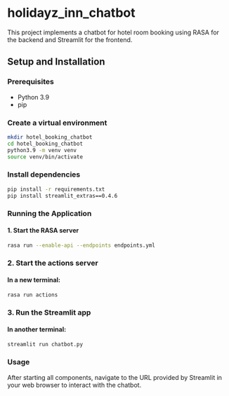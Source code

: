 # holidayz_inn_chatbot


This project implements a chatbot for hotel room booking using RASA for the backend and Streamlit for the frontend.

## Setup and Installation

### Prerequisites
- Python 3.9
- pip

### Create a virtual environment

```bash
mkdir hotel_booking_chatbot
cd hotel_booking_chatbot
python3.9 -m venv venv
source venv/bin/activate
```

###  Install dependencies
```bash
pip install -r requirements.txt
pip install streamlit_extras==0.4.6
```
### Running the Application
#### 1. Start the RASA server

```bash
rasa run --enable-api --endpoints endpoints.yml
```
### 2. Start the actions server
#### In a new terminal:
```bash
rasa run actions
```

### 3. Run the Streamlit app
#### In another terminal:
```bash
streamlit run chatbot.py
```
### Usage
After starting all components, navigate to the URL provided by Streamlit in your web browser to interact with the chatbot.
